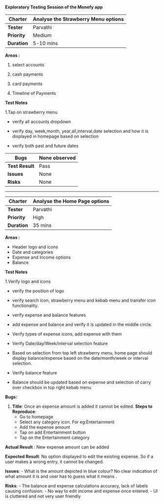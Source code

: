  **Exploratory Testing Session of the Monefy app**

|  Charter|  Analyse the Strawberry Menu options |
|--|--|
| **Tester**	 |Parvathi   
| **Priority**|Medium  |
|**Duration**|5-10 mins|

**Areas :**  
1. select accounts

2. cash payments

3. card payments

4. Timeline of Payments





 **Test Notes**
 

1.Tap on strawberry menu

- verify all accounts dropdown 

- verify day, week,month, year,all,interval,date selection and how it is displayed in homepage based on selection
- verify both past and future dates

|Bugs| None observed |
|--|--|
| **Test Result**	 |Pass
| **Issues**|None  |
|**Risks**|None|

----------------------------------------------------------------------------------------------------------------------------------

|  Charter|  Analyse the Home Page options |
|--|--|
| **Tester**	 |Parvathi   
| **Priority**|High|
|**Duration**| 35 mins|

**Areas :**  
 - Header logo and icons
 - Date and categories
 - Expense and Income options
 - Balance

 **Test Notes**
 
 
1.Verify logo and icons

 - verify the position of logo

 - verify search icon, strawberry menu and kebab menu and  transfer icon functionality.

 - verify expense and balance features

 - add expense and balance and verify it is updated in the middle circle.

 - Verify types of expense icons, add expense with them

 - Verify Date/day/Week/interval selection feature

 - Based on selection from top left strawberry menu, home page should display balance/expense based on the date/month/week or interval selection.
 - Verify balance feature

 - Balance should be updated based on expense and selection of carry over checkbox in top right kebab menu

**Bugs:**
 1. **Title**: Once an expense amount is added it cannot be edited.
**Steps to Reproduce**:
	 - Go to homepage
	- Select any category icon. For eg:Entertainment
	- Add the expense amount
	- Tap on add Entertainment button
	- Tap on the Entertainment category

**Actual Result** : New expense amount can be added

**Expected Result**: No option displayed to edit the existing expense. So if a user makes a wrong entry, it cannot be changed.

**Issues**:
		 - What is the amount depicted in blue colour? No clear indication of what amount it is and user has to guess what it means	.
	
**Risks**:
	- The balance and expense calculations accuracy, lack of labels causing confusion.
	-	No way to edit income and expense once entered.
	-	UI is cluttered and not very user friendly







